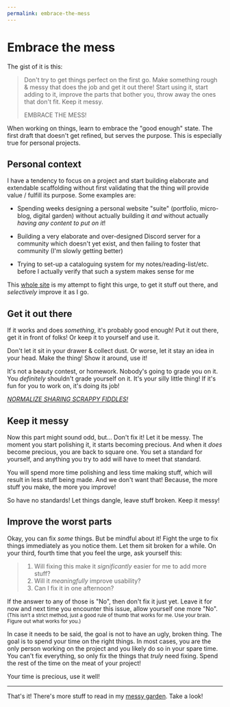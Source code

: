```yaml
---
permalink: embrace-the-mess
---
```

# Embrace the mess

The gist of it is this:

> Don't try to get things perfect on the first go. Make something rough & messy that does the job and get it out there! 
> Start using it, start adding to it, improve the parts that bother you, throw away the ones that don't fit.
> Keep it messy.
>
> EMBRACE THE MESS!

When working on things, learn to embrace the "good enough" state. The first draft that doesn't get refined, but serves the purpose. This is especially true for personal projects.

## Personal context

I have a tendency to focus on a project and start building elaborate and extendable scaffolding without first validating that the thing will provide value / fulfill its purpose. Some examples are:

- Spending weeks designing a personal website "suite" (portfolio, micro-blog, digital garden) without actually building it *and* without actually *having any content to put on it*! 

- Building a very elaborate and over-designed Discord server for a community which doesn't yet exist, and then failing to foster that community (I'm slowly getting better)

- Trying to set-up a cataloguing system for my notes/reading-list/etc. before I actually verify that such a system makes sense for me


This [whole site](/garden/this-website) is my attempt to fight this urge, to get it stuff out there, and *selectively* improve it as I go.

## Get it out there

If it works and does *something*, it's probably good enough! Put it out there, get it in front of folks! Or keep it to yourself and use it.

Don't let it sit in your drawer & collect dust. Or worse, let it stay an idea in your head. Make the thing! Show it around, use it!

It's not a beauty contest, or homework. Nobody's going to grade you on it. You *definitely* shouldn't grade yourself on it.
It's your silly little thing! If it's fun for you to work on, it's doing its job!

*[NORMALIZE SHARING SCRAPPY FIDDLES!](https://youtu.be/cF2OF75ivZM)*

## Keep it messy

Now this part might sound odd, but... Don't fix it! Let it be messy. The moment you start polishing it, it starts becoming precious.
And when it *does* become precious, you are back to square one. You set a standard for yourself, and anything you try to add will have to meet that standard.

You will spend more time polishing and less time making stuff, which will result in less stuff being made. And we don't want that! 
Because, the more stuff you make, the more you improve!

So have no standards! Let things dangle, leave stuff broken. Keep it messy!

## Improve the worst parts

Okay, you can fix *some* things. But be mindful about it! Fight the urge to fix things immediately as you notice them. Let them sit broken for a while.
On your third, fourth time that you feel the urge, ask yourself this:

> 1. Will fixing this make it *significantly* easier for me to add more stuff?
> 2. Will it *meaningfully* improve usability?
> 3. Can I fix it in one afternoon?

If the answer to any of those is "No", then don't fix it just yet. Leave it for now and next time you encounter this issue, allow yourself one more "No". 
<small class="subtle">(This isn't a strict method, just a good rule of thumb that works for me. Use your brain. Figure out what works for you.)</small>

In case it needs to be said, the goal is not to have an ugly, broken thing. The goal is to spend your time on the right things. 
In most cases, you are the only person working on the project and you likely do so in your spare time. 
You can't fix everything, so only fix the things that *truly* need fixing. Spend the rest of the time on the meat of your project!

Your time is precious, use it well!

---

That's it! There's more stuff to read in my [messy garden](/garden). Take a look!
